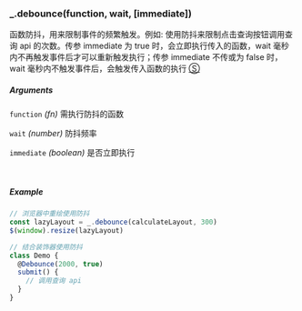 ### _.debounce(function, wait, [immediate])

函数防抖，用来限制事件的频繁触发。例如: 使用防抖来限制点击查询按钮调用查询 api 的次数。传参 immediate 为 true 时，会立即执行传入的函数，wait 毫秒内不再触发事件后才可以重新触发执行；传参 immediate 不传或为 false 时，wait 毫秒内不触发事件后，会触发传入函数的执行 [&#x24C8;](https://github.com/MuYunyun/diana/blob/master/src/common/function/debounce.ts "View in source")

##### Arguments

`function` *(fn)* 需执行防抖的函数

`wait` *(number)* 防抖频率

`immediate` *(boolean)* 是否立即执行

&nbsp;&nbsp;

##### Example

```js
// 浏览器中重绘使用防抖
const lazyLayout = _.debounce(calculateLayout, 300)
$(window).resize(lazyLayout)

// 结合装饰器使用防抖
class Demo {
  @Debounce(2000, true)
  submit() {
    // 调用查询 api
  }
}
```